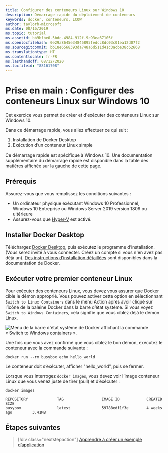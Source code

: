 ```yaml
---
title: Configurer des conteneurs Linux sur Windows 10
description: Démarrage rapide du déploiement de conteneurs
keywords: docker, conteneurs, LCOW
author: taylorb-microsoft
ms.date: 08/16/2019
ms.topic: tutorial
ms.assetid: bb9bfbe0-5bdc-4984-912f-9c93ea67105f
ms.openlocfilehash: 0e29a8645e34845895fedcc8dc03c01ea12d07f2
ms.sourcegitcommit: bb18e6568393da748a6d511d41c3acbe38c62668
ms.translationtype: HT
ms.contentlocale: fr-FR
ms.lasthandoff: 08/12/2020
ms.locfileid: "88161708"
---
```

# <a name="get-started-set-up-linux-containers-on-windows-10"></a>Prise en main : Configurer des conteneurs Linux sur Windows 10

Cet exercice vous permet de créer et d'exécuter des conteneurs Linux sur Windows 10.

Dans ce démarrage rapide, vous allez effectuer ce qui suit :

1. Installation de Docker Desktop
2. Exécution d’un conteneur Linux simple

Ce démarrage rapide est spécifique à Windows 10. Une documentation supplémentaire du démarrage rapide est disponible dans la table des matières affichée sur la gauche de cette page.

## <a name="prerequisites"></a>Prérequis

Assurez-vous que vous remplissez les conditions suivantes :
- Un ordinateur physique exécutant Windows 10 Professionnel, Windows 10 Entreprise ou Windows Server 2019 version 1809 ou ultérieure
- Assurez-vous que [Hyper-V](https://docs.microsoft.com/virtualization/hyper-v-on-windows/reference/hyper-v-requirements) est activé.

## <a name="install-docker-desktop"></a>Installer Docker Desktop

Téléchargez [Docker Desktop](https://store.docker.com/editions/community/docker-ce-desktop-windows), puis exécutez le programme d’installation. (Vous serez invité à vous connecter. Créez un compte si vous n'en avez pas déjà un). [Des instructions d’installation détaillées](https://docs.docker.com/docker-for-windows/install) sont disponibles dans la documentation de Docker.

## <a name="run-your-first-linux-container"></a>Exécuter votre premier conteneur Linux

Pour exécuter des conteneurs Linux, vous devez vous assurer que Docker cible le démon approprié. Vous pouvez activer cette option en sélectionnant `Switch to Linux Containers` dans le menu Action après avoir cliqué sur l’icône de la baleine Docker dans la barre d’état système. Si vous voyez `Switch to Windows Containers`, cela signifie que vous ciblez déjà le démon Linux.

![Menu de la barre d'état système de Docker affichant la commande « Switch to Windows containers ».](./media/switchDaemon.png)

Une fois que vous avez confirmé que vous ciblez le bon démon, exécutez le conteneur avec la commande suivante :

```console
docker run --rm busybox echo hello_world
```

Le conteneur doit s’exécuter, afficher "hello_world", puis se fermer.

Lorsque vous interrogez `docker images`, vous devez voir l’image conteneur Linux que vous venez juste de tirer (pull) et d’exécuter :

```console
docker images

REPOSITORY             TAG                 IMAGE ID            CREATED             SIZE
busybox                latest              59788edf1f3e        4 weeks ago         3.41MB
```

## <a name="next-steps"></a>Étapes suivantes

> [!div class="nextstepaction"]
> [Apprendre à créer un exemple d’application](./building-sample-app.md)
